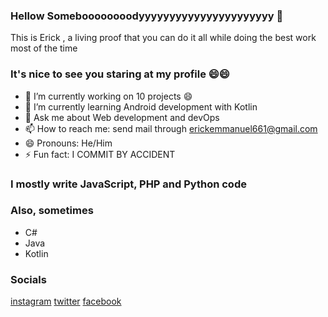 ### Hellow Someboooooooodyyyyyyyyyyyyyyyyyyyyyy 👋

 This is Erick , a living proof that you can do it all while doing the best work most of the time
 
### It's nice to see you staring at my profile 😄😄

- 🔭 I’m currently working on 10 projects 😄
- 🌱 I’m currently learning Android development with Kotlin
- 💬 Ask me about Web development and devOps
- 📫 How to reach me: send mail through erickemmanuel661@gmail.com
- 😄 Pronouns: He/Him
-  ⚡ Fun fact:  I COMMIT BY ACCIDENT 
 
### I mostly write JavaScript, PHP and Python code
### Also, sometimes
- C#
- Java
- Kotlin

### Socials
[instagram](www.instagram.com/erickeliab_dev)            [twitter](www.twitter.com/thrownstoneric1)                   [facebook](www.facebook.com/thrownstonericky)
